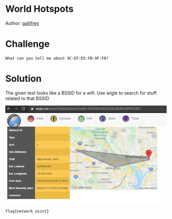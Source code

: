 # World Hotspots
Author: [gallifrey](https://github.com/gall1frey)

# Challenge

```
What can you tell me about 9C:EF:D5:FB:9F:F0?
```

# Solution

The given text looks like a BSSID for a wifi. 
Use wigle to search for stuff related to that BSSID

![](sc.png)

```
flag{network_osint}
```
